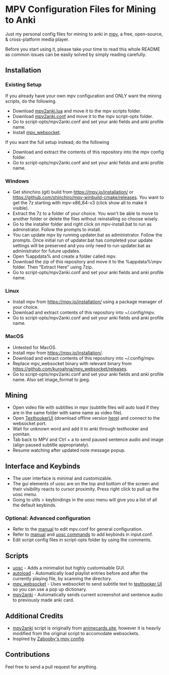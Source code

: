 # MPV Configuration Files for Mining to Anki
Just my personal config files for mining to anki in [mpv](https://mpv.io/), a free, open-source, & cross-platform media player. 

Before you start using it, please take your time to read this whole README as common issues can be easily solved by simply reading carefully.

## Installation

### Existing Setup
If you already have your own mpv configuration and ONLY want the mining scripts, do the following.
- Download [mpv2anki.lua](https://raw.githubusercontent.com/kamperemu/jp-mpv-conf/refs/heads/master/scripts/mpv2anki.lua) and move it to the mpv scripts folder.
- Download [mpv2anki.conf](https://github.com/kamperemu/jp-mpv-conf/blob/master/script-opts/mpv2anki.conf) and move it to the mpv script-opts folder.
- Go to script-opts/mpv2anki.conf and set your anki fields and anki profile name.
- Install [mpv_websocket](https://github.com/kuroahna/mpv_websocket).

If you want the full setup instead, do the following
- Download and extract the contents of this repository into the mpv config folder.
- Go to script-opts/mpv2anki.conf and set your anki fields and anki profile name.

### Windows
- Get shinchiro (git) build from https://mpv.io/installation/ or https://github.com/shinchiro/mpv-winbuild-cmake/releases. You want to get the 7z starting with 
mpv-x86_64-v3 (click show all to make it visible).
- Extract the 7z to a folder of your choice. You won't be able to move to another folder or delete the files without reinstalling so choose wisely.
- Go to the installer folder and right click on mpv-install.bat to run as adminstrator. Follow the prompts to install.
- You can update mpv by running updater.bat as administrator. Follow the prompts. Once initial run of updater.bat has completed your update settings will be preserved and you only need to run updater.bat as administrator for future updates.
- Open %appdata% and create a folder called mpv.
- Download the zip of this repository and move it to the %appdata%\mpv folder. Then "Extract Here" using 7zip.
- Go to script-opts/mpv2anki.conf and set your anki fields and anki profile name.

### Linux
- Install mpv from https://mpv.io/installation/ using a package manager of your choice.
- Download and extract contents of this repository into ~/.config/mpv.
- Go to script-opts/mpv2anki.conf and set your anki fields and anki profile name.

### MacOS
- Untested for MacOS.
- Install mpv from https://mpv.io/installation/.
- Download and extract contents of this repository into ~/.config/mpv.
- Replace mpv_websocket binary with relevant binary from https://github.com/kuroahna/mpv_websocket/releases.
- Go to script-opts/mpv2anki.conf and set your anki fields and anki profile name. Also set image_format to jpeg.

## Mining
- Open video file with subtitles in mpv (subtitle files will auto load if they are in the same folder with same name as video file).
- Open [TexthookerUI](https://renji-xd.github.io/texthooker-ui/) (download offline version [here](https://raw.githubusercontent.com/Renji-XD/texthooker-ui/main/docs/index.html)) and connect to the websocket port.
- Wait for unknown word and add it to anki through texthooker and yomitan.
- Tab back to MPV and Ctrl + a to send paused sentence audio and image (align paused subtitle appropriately).
- Resume watching after updated note message popup.

## Interface and Keybinds
- The user interface is minimal and customizable. 
- The gui elements of uosc are on the top and bottom of the screen and their visibility reacts to cursor proximity. Press right click to pull up the uosc menu.
- Going to utils > keybindings in the uosc menu will give you a list of all the default keybinds. 
### Optional: Advanced configuration
- Refer to the [manual](https://mpv.io/manual/master/) to edit mpv.conf for general configuration.
- Refer to [manual](https://mpv.io/manual/master/) and [uosc commands](https://github.com/tomasklaen/uosc#commands) to add keybinds in input.conf.
- Edit script config files in script-opts folder by using the comments.

## Scripts
- [uosc](https://github.com/darsain/uosc) - Adds a minimalist but highly customisable GUI.
- [autoload](https://github.com/mpv-player/mpv/blob/master/TOOLS/lua/autoload.lua) - Automatically load playlist entries before and after the currently playing file, by scanning the directory.
- [mpv_websocket](https://github.com/kuroahna/mpv_websocket) - Uses websocket to send subtitle text to [texthooker UI](https://github.com/Renji-XD/texthooker-ui) so you can use a pop up dictionary.
- [mpv2anki](https://raw.githubusercontent.com/kamperemu/jp-mpv-conf/refs/heads/master/scripts/mpv2anki.lua) - Automatically sends current screenshot and sentence audio to previously made anki card.

## Additional Credits
- [mpv2anki](https://raw.githubusercontent.com/kamperemu/jp-mpv-conf/refs/heads/master/scripts/mpv2anki.lua) script is originally from [animecards.site](https://animecards.site/minefromanime/), however it is heavily modified from the original script to accomodate websockets.
- Inspired by [Zabooby's mpv config](https://github.com/Zabooby/mpv-config).

## Contributions
Feel free to send a pull request for anything.

